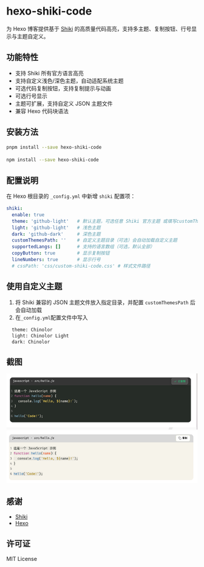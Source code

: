 # hexo-shiki-code

为 Hexo 博客提供基于 [Shiki](https://github.com/shikijs/shiki) 的高质量代码高亮，支持多主题、复制按钮、行号显示与主题自定义。

## 功能特性

- 支持 Shiki 所有官方语言高亮
- 支持自定义浅色/深色主题，自动适配系统主题
- 可选代码复制按钮，支持复制提示与动画
- 可选行号显示
- 主题可扩展，支持自定义 JSON 主题文件
- 兼容 Hexo 代码块语法

## 安装方法

```bash
pnpm install --save hexo-shiki-code 

npm install --save hexo-shiki-code
```


## 配置说明

在 Hexo 根目录的 `_config.yml` 中新增 `shiki` 配置项：

```yaml
shiki:
  enable: true
  theme: 'github-light'   # 默认主题，可选任意 Shiki 官方主题 或填写customThemesPath 目录中加载的主题名称
  light: 'github-light'   # 浅色主题
  dark: 'github-dark'     # 深色主题
  customThemesPath: ''    # 自定义主题目录（可选）会自动加载自定义主题
  supportedLangs: []      # 支持的语言数组（可选，默认全部）
  copyButton: true        # 显示复制按钮
  lineNumbers: true       # 显示行号
  # cssPath: 'css/custom-shiki-code.css' # 样式文件路径
```


## 使用自定义主题

1. 将 Shiki 兼容的 JSON 主题文件放入指定目录，并配置 `customThemesPath` 后 会自动加载
2. 在`_config.yml`配置文件中写入 
```
  theme: Chinolor
  light: Chinolor Light
  dark: Chinolor 
```

## 截图
![dark](./screenshot/dark.png)
![light](./screenshot/light.png)

## 感谢
- [Shiki](https://github.com/shikijs/shiki) 
- [Hexo](https://hexo.io/)


## 许可证

MIT License

